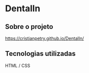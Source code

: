# DentalIn
## Sobre o projeto
https://cristianpetry.github.io/DentalIn/

## Tecnologias utilizadas

HTML / CSS

